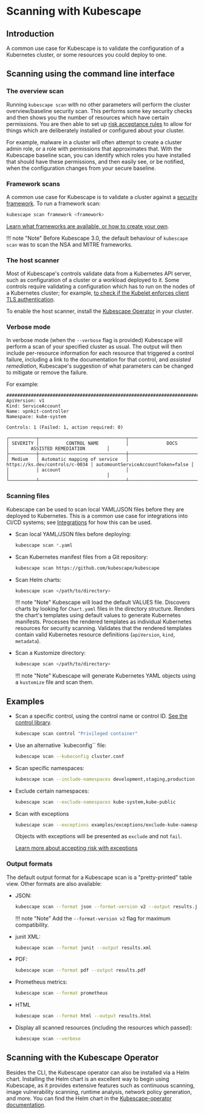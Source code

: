 # Scanning with Kubescape

## Introduction

A common use case for Kubescape is to validate the configuration of a Kubernetes cluster, or some resources you could deploy to one.

## Scanning using the command line interface

### The overview scan

Running `kubescape scan` with no other parameters will perform the cluster overview/baseline security scan.  This performs some key security checks and then shows you the number of resources which have certain permissions. You are then able to set up [risk acceptance rules](accepting-risk.md) to allow for things which are deliberately installed or configured about your cluster.

For example, malware in a cluster will often attempt to create a cluster admin role, or a role with permissions that approximates that.  With the Kubescape baseline scan, you can identify which roles you have installed that should have these permissions, and then easily see, or be notified, when the configuration changes from your secure baseline.

### Framework scans

A common use case for Kubescape is to validate a cluster against a [security framework](frameworks-and-controls/index.md). To run a framework scan:

```sh
kubescape scan framework <framework>
```

[Learn what frameworks are available, or how to create your own](frameworks-and-controls/index.md).

!!! note "Note"
    Before Kubescape 3.0, the default behaviour of `kubescape scan` was to scan the NSA and MITRE frameworks.

### The host scanner

Most of Kubescape's controls validate data from a Kubernetes API server, such as configuration of a cluster or a workload deployed to it.  Some controls require validating a configuration which has to run on the nodes of a Kubernetes cluster; for example, [to check if the Kubelet enforces client TLS authentication](controls/c-0070.md).

To enable the host scanner, install the [Kubescape Operator](install-operator.md) in your cluster.

### Verbose mode

In verbose mode (when the `--verbose` flag is provided) Kubescape will perform a scan of your specified cluster as usual. The output will then include per-resource information for each resource that triggered a control failure, including a link to the documentation for that control, and *assisted remediation*, Kubescape's suggestion of what parameters can be changed to mitigate or remove the failure.

For example:

```
################################################################################
ApiVersion: v1
Kind: ServiceAccount
Name: vpnkit-controller
Namespace: kube-system

Controls: 1 (Failed: 1, action required: 0)

┌──────────┬────────────────────────────────┬────────────────────────────────┬────────────────────────────────────┐
│ SEVERITY │          CONTROL NAME          │              DOCS              │        ASSISTED REMEDIATION        │
├──────────┼────────────────────────────────┼────────────────────────────────┼────────────────────────────────────┤
│ Medium   │ Automatic mapping of service   │ https://ks.dev/controls/c-0034 │ automountServiceAccountToken=false │
│          │ account                        │                                │                                    │
└──────────┴────────────────────────────────┴────────────────────────────────┴────────────────────────────────────┘
```

### Scanning files

Kubescape can be used to scan local YAML/JSON files before they are deployed to Kubernetes. This is a common use case for integrations into CI/CD systems; see [Integrations](integrations/index.md) for how this can be used.

* Scan local YAML/JSON files before deploying:
    ```sh
    kubescape scan *.yaml
    ```

* Scan Kubernetes manifest files from a Git repository:

    ```sh
    kubescape scan https://github.com/kubescape/kubescape
    ```

* Scan Helm charts:

    ```sh
    kubescape scan </path/to/directory>
    ```

    !!! note "Note"
        Kubescape will load the default VALUES file.
        Discovers charts by looking for `Chart.yaml` files in the directory structure.
        Renders the chart's templates using default values to generate Kubernetes manifests.
        Processes the rendered templates as individual Kubernetes resources for security scanning.
        Validates that the rendered templates contain valid Kubernetes resource definitions (`apiVersion`, `kind`, `metadata`).



    

* Scan a Kustomize directory:

    ```sh
    kubescape scan </path/to/directory>
    ```

    !!! note "Note"
        Kubescape will generate Kubernetes YAML objects using a `kustomize` file and scan them.

## Examples

* Scan a specific control, using the control name or control ID. [See the control library](controls/index.md).

    ```sh
    kubescape scan control "Privileged container"
    ```

* Use an alternative `kubeconfig`` file:

    ```sh
    kubescape scan --kubeconfig cluster.conf
    ```

* Scan specific namespaces:

    ```sh
    kubescape scan --include-namespaces development,staging,production
    ```

* Exclude certain namespaces:

    ```sh
    kubescape scan --exclude-namespaces kube-system,kube-public
    ```

* Scan with exceptions

    ```sh
    kubescape scan --exceptions examples/exceptions/exclude-kube-namespaces.json
    ```

    Objects with exceptions will be presented as `exclude` and not `fail`.

    [Learn more about accepting risk with exceptions](accepting-risk.md)

### Output formats

The default output format for a Kubescape scan is a "pretty-printed" table view.  Other formats are also available:

* JSON:

    ```sh
    kubescape scan --format json --format-version v2 --output results.json
    ```

    !!! note "Note"
        Add the `--format-version v2` flag for maximum compatibility.

* junit XML: 

    ```sh
    kubescape scan --format junit --output results.xml
    ```

* PDF:

    ```sh
    kubescape scan --format pdf --output results.pdf
    ```

* Prometheus metrics:

    ```sh
    kubescape scan --format prometheus
    ```

* HTML

    ```sh
    kubescape scan --format html --output results.html
    ```

* Display all scanned resources (including the resources which passed):

    ```sh
    kubescape scan --verbose
    ```

## Scanning with the Kubescape Operator

Besides the CLI, the Kubescape operator can also be installed via a Helm chart. Installing the Helm chart is an excellent way to begin using Kubescape, as it provides extensive features such as continuous scanning, image vulnerability scanning, runtime analysis, network policy generation, and more. You can find the Helm chart in the [Kubescape-operator documentation](../docs/install-operator.md).
